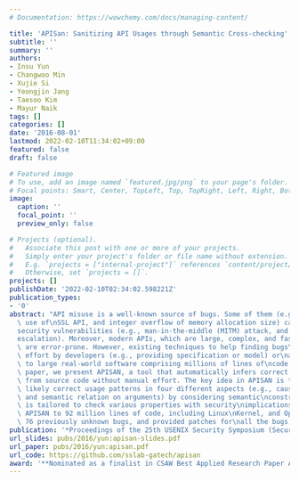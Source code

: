 ```yaml
---
# Documentation: https://wowchemy.com/docs/managing-content/

title: 'APISan: Sanitizing API Usages through Semantic Cross-checking'
subtitle: ''
summary: ''
authors:
- Insu Yun
- Changwoo Min
- Xujie Si
- Yeongjin Jang
- Taesoo Kim
- Mayur Naik
tags: []
categories: []
date: '2016-08-01'
lastmod: 2022-02-10T11:34:02+09:00
featured: false
draft: false

# Featured image
# To use, add an image named `featured.jpg/png` to your page's folder.
# Focal points: Smart, Center, TopLeft, Top, TopRight, Left, Right, BottomLeft, Bottom, BottomRight.
image:
  caption: ''
  focal_point: ''
  preview_only: false

# Projects (optional).
#   Associate this post with one or more of your projects.
#   Simply enter your project's folder or file name without extension.
#   E.g. `projects = ["internal-project"]` references `content/project/deep-learning/index.md`.
#   Otherwise, set `projects = []`.
projects: []
publishDate: '2022-02-10T02:34:02.598221Z'
publication_types:
- '0'
abstract: "API misuse is a well-known source of bugs. Some of them (e.g., incorrect\
  \ use of\nSSL API, and integer overflow of memory allocation size) can cause serious\n\
  security vulnerabilities (e.g., man-in-the-middle (MITM) attack, and privilege\n\
  escalation). Moreover, modern APIs, which are large, complex, and fast\nevolving,\
  \ are error-prone. However, existing techniques to help finding bugs\nrequire manual\
  \ effort by developers (e.g., providing specification or model) or\nare not scalable\
  \ to large real-world software comprising millions of lines of\ncode.\n\nIn this\
  \ paper, we present APISAN, a tool that automatically infers correct API\nusages\
  \ from source code without manual effort. The key idea in APISAN is to\nextract\
  \ likely correct usage patterns in four different aspects (e.g., causal\nrelation,\
  \ and semantic relation on arguments) by considering semantic\nconstraints. APISAN\
  \ is tailored to check various properties with security\nimplications. We applied\
  \ APISAN to 92 million lines of code, including Linux\nKernel, and OpenSSL, found\
  \ 76 previously unknown bugs, and provided patches for\nall the bugs.\n"
publication: '*Proceedings of the 25th USENIX Security Symposium (Security)*'
url_slides: pubs/2016/yun:apisan-slides.pdf
url_paper: pubs/2016/yun:apisan.pdf
url_code: https://github.com/sslab-gatech/apisan
award: '**Nominated as a finalist in CSAW Best Applied Research Paper Award 2016**'
---
```

